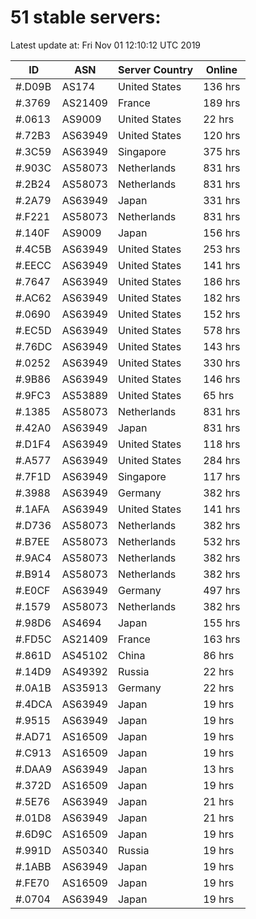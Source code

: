 # 51 stable servers:

Latest update at: Fri Nov 01 12:10:12 UTC 2019

| ID | ASN | Server Country | Online |
| -- | --- | -------------- | ------ |
| #.D09B | AS174 | United States | 136 hrs |
| #.3769 | AS21409 | France | 189 hrs |
| #.0613 | AS9009 | United States | 22 hrs |
| #.72B3 | AS63949 | United States | 120 hrs |
| #.3C59 | AS63949 | Singapore | 375 hrs |
| #.903C | AS58073 | Netherlands | 831 hrs |
| #.2B24 | AS58073 | Netherlands | 831 hrs |
| #.2A79 | AS63949 | Japan | 331 hrs |
| #.F221 | AS58073 | Netherlands | 831 hrs |
| #.140F | AS9009 | Japan | 156 hrs |
| #.4C5B | AS63949 | United States | 253 hrs |
| #.EECC | AS63949 | United States | 141 hrs |
| #.7647 | AS63949 | United States | 186 hrs |
| #.AC62 | AS63949 | United States | 182 hrs |
| #.0690 | AS63949 | United States | 152 hrs |
| #.EC5D | AS63949 | United States | 578 hrs |
| #.76DC | AS63949 | United States | 143 hrs |
| #.0252 | AS63949 | United States | 330 hrs |
| #.9B86 | AS63949 | United States | 146 hrs |
| #.9FC3 | AS53889 | United States | 65 hrs |
| #.1385 | AS58073 | Netherlands | 831 hrs |
| #.42A0 | AS63949 | Japan | 831 hrs |
| #.D1F4 | AS63949 | United States | 118 hrs |
| #.A577 | AS63949 | United States | 284 hrs |
| #.7F1D | AS63949 | Singapore | 117 hrs |
| #.3988 | AS63949 | Germany | 382 hrs |
| #.1AFA | AS63949 | United States | 141 hrs |
| #.D736 | AS58073 | Netherlands | 382 hrs |
| #.B7EE | AS58073 | Netherlands | 532 hrs |
| #.9AC4 | AS58073 | Netherlands | 382 hrs |
| #.B914 | AS58073 | Netherlands | 382 hrs |
| #.E0CF | AS63949 | Germany | 497 hrs |
| #.1579 | AS58073 | Netherlands | 382 hrs |
| #.98D6 | AS4694 | Japan | 155 hrs |
| #.FD5C | AS21409 | France | 163 hrs |
| #.861D | AS45102 | China | 86 hrs |
| #.14D9 | AS49392 | Russia | 22 hrs |
| #.0A1B | AS35913 | Germany | 22 hrs |
| #.4DCA | AS63949 | Japan | 19 hrs |
| #.9515 | AS63949 | Japan | 19 hrs |
| #.AD71 | AS16509 | Japan | 19 hrs |
| #.C913 | AS16509 | Japan | 19 hrs |
| #.DAA9 | AS63949 | Japan | 13 hrs |
| #.372D | AS16509 | Japan | 19 hrs |
| #.5E76 | AS63949 | Japan | 21 hrs |
| #.01D8 | AS63949 | Japan | 21 hrs |
| #.6D9C | AS16509 | Japan | 19 hrs |
| #.991D | AS50340 | Russia | 19 hrs |
| #.1ABB | AS63949 | Japan | 19 hrs |
| #.FE70 | AS16509 | Japan | 19 hrs |
| #.0704 | AS63949 | Japan | 19 hrs |

